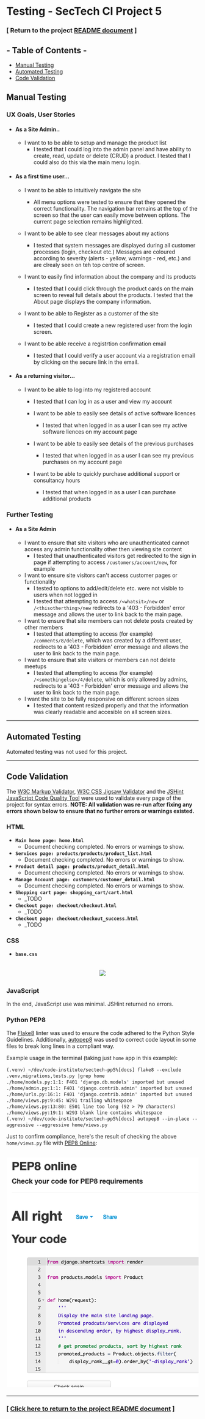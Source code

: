 # Testing - SecTech CI Project 5

### [ Return to the project [README document](../README.md#testing) ]

## - Table of Contents -
* [Manual Testing](#manual-testing)
* [Automated Testing](#automated-testing)
* [Code Validation](#code-validation)


## Manual Testing

### UX Goals, User Stories

- #### As a Site Admin..
    - I want to to be able to setup and manage the product list
        - I tested that I could log into the admin panel and have ability to create, read, update or delete (CRUD) a product.  I tested that I could also do this via the main menu login.


- #### As a first time user...  
    -  I want to be able to intuitively navigate the site
        - All menu options were tested to ensure that they opened the correct functionality.  The navigation bar remains at the top of the screen so that the user can easily move between options. The current page selection remains highlighted.

    -  I want to be able to see clear messages about my actions
        - I tested that system messages are displayed during all customer processes (login, checkout etc.)  Messages are coloured according to severity (alerts - yellow, warnings - red, etc.) and are clrealy seen on teh top centre of screen.

    - I want to easily find information about the company and its products
        - I tested that I could click through the product cards on the main screen to reveal full details about the products.  I tested that the About page displays the company information.

    -  I want to be able to Register as a customer of the site
       - I tested that I could create a new registered user from the login screen.

    -  I want to be able receive a registrtion confirmation email
       - I tested that I could verify a user account via a registration email by clicking on the secure link in the email.

- #### As a returning visitor...
    - I want to be able to log into my registered account
        - I tested that I can log in as a user and view my account

      - I want to be able to easily see details of active software licences
        - I tested that when logged in as a user I can see my active software liences on my account page

      - I want to be able to easily see details of the previous purchases
        - I tested that when logged in as a user I can see my previous purchases on my account page

      - I want to be able to quickly purchase additional support or consultancy hours
        - I tested that when logged in as a user I can purchase additional products

### Further Testing

- #### As a Site Admin
    - I want to ensure that site visitors who are unauthenticated cannot access any admin functionality other then viewing site content
        - I tested that unauthenticated visitors get redirected to the sign in page if attempting to access `/customers/account/new`, for example
    - I want to ensure site visitors can't access customer pages or functionality
        - I tested to options to add/edit/delete etc. were not visible to users when not logged in
        - I tested that attempting to access `/<whatsit>/new` or `/<thisotherthing>/new` redirects to a '403 - Forbidden' error message and allows the user to link back to the main page.
    - I want to ensure that site members can not delete posts created by other members
        - I tested that attempting to access (for example) `/comments/8/delete`, which was created by a different user, redirects to a '403 - Forbidden' error message and allows the user to link back to the main page.
    - I want to ensure that site visitors or members can not delete meetups
        - I tested that attempting to access (for example) `/<somethingelse>/4/delete`, which is only allowed by admins, redirects to a '403 - Forbidden' error message and allows the user to link back to the main page.
    - I want the site to be fully responsive on different screen sizes
        - I tested that content resized properly and that the information was clearly readable and accesible on all screen sizes.
<hr>

## Automated Testing
Automated testing was not used for this project.

<hr>

## Code Validation

The [W3C Markup Validator](https://validator.w3.org/#validate_by_uri), [W3C CSS Jigsaw Validator](https://jigsaw.w3.org/css-validator/#validate_by_uri) and the [JSHint JavaScript Code Quality Tool](https://jshint.com) were used to validate every page of the project for syntax errors. **NOTE: All validation was re-run after fixing any errors shown below to ensure that no further errors or warnings existed.**

### HTML
- **`Main home page: home.html`**
    - Document checking completed. No errors or warnings to show.
- **`Services page: products/products/product_list.html`**
    - Document checking completed. No errors or warnings to show.
- **`Product detail page: products/product_detail.html`**
    - Document checking completed. No errors or warnings to show.
- **`Manage Account page: customers/customer_detail.html`**
    - Document checking completed. No errors or warnings to show.
- **`Shopping cart page: shopping_cart/cart.html`**
    - _TODO
- **`Checkout page: checkout/checkout.html`**
    - _TODO
- **`Checkout page: checkout/checkout_success.html`**
    - _TODO



### CSS
- **`base.css`**

<h2 align="center"><img src="w3c-validator-css_style.css.png"></h2>

### JavaScript
In the end, JavaScript use was minimal. JSHint returned no errors.

<!-- <h2 align="center"><img src="jshint-1_script.js.png"></h2> -->

### Python PEP8
The [Flake8](https://pypi.org/project/flake8/) linter was used to ensure the code adhered to the Python Style Guidelines. Additionally, [autopep8](https://pypi.org/project/autopep8/) was used to correct code layout in some files to break long lines in a compliant way.

Example usage in the terminal (taking just `home` app in this example):
```
(.venv) ~/dev/code-institute/sectech-pp5%[docs] flake8 --exclude .venv,migrations,tests.py |grep home
./home/models.py:1:1: F401 'django.db.models' imported but unused
./home/admin.py:1:1: F401 'django.contrib.admin' imported but unused
./home/urls.py:16:1: F401 'django.contrib.admin' imported but unused
./home/views.py:9:45: W291 trailing whitespace
./home/views.py:13:80: E501 line too long (92 > 79 characters)
./home/views.py:19:1: W293 blank line contains whitespace
(.venv) ~/dev/code-institute/sectech-pp5%[docs] autopep8 --in-place --aggressive --aggressive home/views.py
```
Just to confirm compliance, here's the result of checking the above `home/views.py` file with [PEP8 Online](http://pep8online.com/checkresult):

<h2 align="center"><img src="pep8-home_views.py.png"></h2>



<hr>

### [ [Click here to return to the project README document](../README.md#testing) ]

